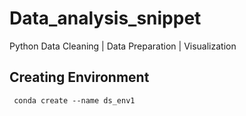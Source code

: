 # Data_analysis_snippet
Python Data Cleaning |  Data Preparation | Visualization


## Creating Environment


     conda create --name ds_env1
